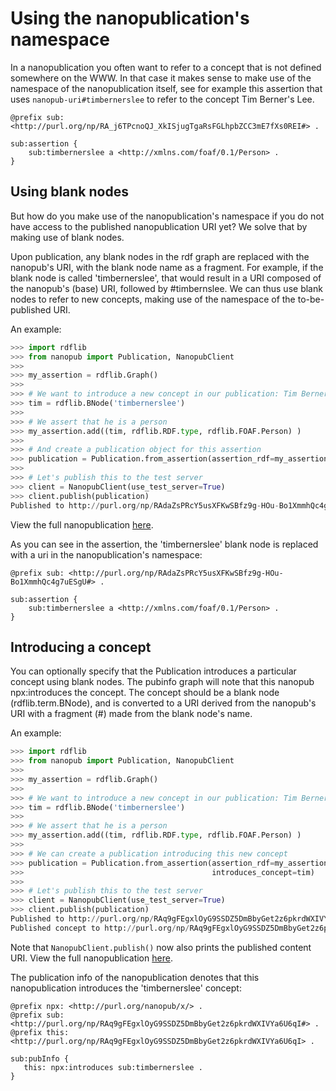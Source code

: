 # Using the nanopublication's namespace
In a nanopublication you often want to refer to a concept that is not
defined somewhere on the WWW.
In that case it makes sense to make use of the namespace of the nanopublication itself, 
see for example this assertion that uses `nanopub-uri#timbernerslee` to refer
to the concept Tim Berner's Lee.
```
@prefix sub: <http://purl.org/np/RA_j6TPcnoQJ_XkISjugTgaRsFGLhpbZCC3mE7fXs0REI#> .

sub:assertion {
    sub:timbernerslee a <http://xmlns.com/foaf/0.1/Person> .
}
```
## Using blank nodes 
But how do you make use of the nanopublication's namespace if you do not have
access to the published nanopublication URI yet? We solve that by making use of
blank nodes.

Upon publication, any blank nodes in the rdf graph are replaced with the nanopub's URI, with the blank node name as a
fragment. For example, if the blank node is called 'timbernerslee', that would result in a URI composed of the
nanopub's (base) URI, followed by #timbernslee. We can thus use blank nodes to refer to new concepts, making use of the namespace of the 
to-be-published URI.

An example:

```python
>>> import rdflib
>>> from nanopub import Publication, NanopubClient
>>> 
>>> my_assertion = rdflib.Graph()
>>> 
>>> # We want to introduce a new concept in our publication: Tim Berners Lee
>>> tim = rdflib.BNode('timbernerslee')
>>> 
>>> # We assert that he is a person
>>> my_assertion.add((tim, rdflib.RDF.type, rdflib.FOAF.Person) )
>>> 
>>> # And create a publication object for this assertion
>>> publication = Publication.from_assertion(assertion_rdf=my_assertion)
>>> 
>>> # Let's publish this to the test server
>>> client = NanopubClient(use_test_server=True)
>>> client.publish(publication)
Published to http://purl.org/np/RAdaZsPRcY5usXFKwSBfz9g-HOu-Bo1XmmhQc4g7uESgU
```
View the full nanopublication [here](http://purl.org/np/RAdaZsPRcY5usXFKwSBfz9g-HOu-Bo1XmmhQc4g7uESgU).

As you can see in the assertion, the 'timbernerslee' blank node is replaced with 
a uri in the nanopublication's namespace:
```
@prefix sub: <http://purl.org/np/RAdaZsPRcY5usXFKwSBfz9g-HOu-Bo1XmmhQc4g7uESgU#> .

sub:assertion {
    sub:timbernerslee a <http://xmlns.com/foaf/0.1/Person> .
}
```

## Introducing a concept
You can optionally specify that the Publication introduces a 
particular concept using blank nodes. 
The pubinfo graph will note that this nanopub npx:introduces the concept.
The concept should be a blank node (rdflib.term.BNode), 
and is converted to a URI derived from the nanopub's URI 
with a fragment (#) made from the blank node's name.

An example:
```python
>>> import rdflib
>>> from nanopub import Publication, NanopubClient
>>> 
>>> my_assertion = rdflib.Graph()
>>> 
>>> # We want to introduce a new concept in our publication: Tim Berners Lee
>>> tim = rdflib.BNode('timbernerslee')
>>> 
>>> # We assert that he is a person
>>> my_assertion.add((tim, rdflib.RDF.type, rdflib.FOAF.Person) )
>>> 
>>> # We can create a publication introducing this new concept
>>> publication = Publication.from_assertion(assertion_rdf=my_assertion,
>>>                                          introduces_concept=tim)
>>> 
>>> # Let's publish this to the test server
>>> client = NanopubClient(use_test_server=True)
>>> client.publish(publication)
Published to http://purl.org/np/RAq9gFEgxlOyG9SSDZ5DmBbyGet2z6pkrdWXIVYa6U6qI
Published concept to http://purl.org/np/RAq9gFEgxlOyG9SSDZ5DmBbyGet2z6pkrdWXIVYa6U6qI#timbernerslee
```
Note that `NanopubClient.publish()` now also prints the published content URI.
View the full nanopublication [here](http://purl.org/np/RAq9gFEgxlOyG9SSDZ5DmBbyGet2z6pkrdWXIVYa6U6qI).

The publication info of the nanopublication denotes that this nanopublication introduces the 'timbernerslee' concept:
```
@prefix npx: <http://purl.org/nanopub/x/> .
@prefix sub: <http://purl.org/np/RAq9gFEgxlOyG9SSDZ5DmBbyGet2z6pkrdWXIVYa6U6qI#> .
@prefix this: <http://purl.org/np/RAq9gFEgxlOyG9SSDZ5DmBbyGet2z6pkrdWXIVYa6U6qI> .

sub:pubInfo {
   this: npx:introduces sub:timbernerslee .
}
```
